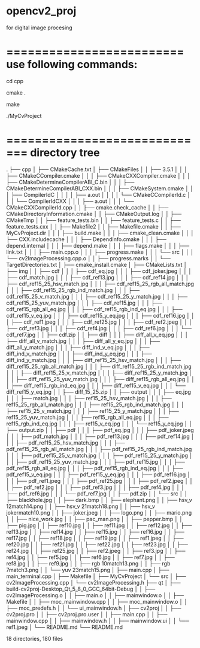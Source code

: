 # opencv2_proj
for digital image procesing

=========================
 use following commands:
=========================

cd cpp

cmake .

make

./MyCvProject


=============================
	directory tree
=============================
.
├── cpp
│   ├── CMakeCache.txt
│   ├── CMakeFiles
│   │   ├── 3.5.1
│   │   │   ├── CMakeCCompiler.cmake
│   │   │   ├── CMakeCXXCompiler.cmake
│   │   │   ├── CMakeDetermineCompilerABI_C.bin
│   │   │   ├── CMakeDetermineCompilerABI_CXX.bin
│   │   │   ├── CMakeSystem.cmake
│   │   │   ├── CompilerIdC
│   │   │   │   ├── a.out
│   │   │   │   └── CMakeCCompilerId.c
│   │   │   └── CompilerIdCXX
│   │   │       ├── a.out
│   │   │       └── CMakeCXXCompilerId.cpp
│   │   ├── cmake.check_cache
│   │   ├── CMakeDirectoryInformation.cmake
│   │   ├── CMakeOutput.log
│   │   ├── CMakeTmp
│   │   ├── feature_tests.bin
│   │   ├── feature_tests.c
│   │   ├── feature_tests.cxx
│   │   ├── Makefile2
│   │   ├── Makefile.cmake
│   │   ├── MyCvProject.dir
│   │   │   ├── build.make
│   │   │   ├── cmake_clean.cmake
│   │   │   ├── CXX.includecache
│   │   │   ├── DependInfo.cmake
│   │   │   ├── depend.internal
│   │   │   ├── depend.make
│   │   │   ├── flags.make
│   │   │   ├── link.txt
│   │   │   ├── main.cpp.o
│   │   │   ├── progress.make
│   │   │   └── src
│   │   │       └── cv2ImageProcessing.cpp.o
│   │   ├── progress.marks
│   │   └── TargetDirectories.txt
│   ├── cmake_install.cmake
│   ├── CMakeLists.txt
│   ├── img
│   │   ├── cdf
│   │   │   ├── cdf_eq.jpg
│   │   │   ├── cdf_joker.jpeg
│   │   │   ├── cdf_match.jpg
│   │   │   ├── cdf_ref13.jpg
│   │   │   ├── cdf_ref14.jpg
│   │   │   ├── cdf_ref15_25_hsv_match.jpg
│   │   │   ├── cdf_ref15_25_rgb_all_match.jpg
│   │   │   ├── cdf_ref15_25_rgb_ind_match.jpg
│   │   │   ├── cdf_ref15_25_v_match.jpg
│   │   │   ├── cdf_ref15_25_y_match.jpg
│   │   │   ├── cdf_ref15_25_yuv_match.jpg
│   │   │   ├── cdf_ref15.jpg
│   │   │   ├── cdf_ref15_rgb_all_eq.jpg
│   │   │   ├── cdf_ref15_rgb_ind_eq.jpg
│   │   │   ├── cdf_ref15_v_eq.jpg
│   │   │   ├── cdf_ref15_y_eq.jpg
│   │   │   ├── cdf_ref16.jpg
│   │   │   ├── cdf_ref1.jpeg
│   │   │   ├── cdf_ref25.jpg
│   │   │   ├── cdf_ref2.jpeg
│   │   │   ├── cdf_ref3.jpg
│   │   │   ├── cdf_ref4.jpg
│   │   │   ├── cdf_ref6.jpg
│   │   │   └── cdf_ref7.jpg
│   │   ├── cdf.zip
│   │   ├── diff
│   │   │   ├── diff_all_v_eq.jpg
│   │   │   ├── diff_all_v_match.jpg
│   │   │   ├── diff_all_y_eq.jpg
│   │   │   ├── diff_all_y_match.jpg
│   │   │   ├── diff_ind_v_eq.jpg
│   │   │   ├── diff_ind_v_match.jpg
│   │   │   ├── diff_ind_y_eq.jpg
│   │   │   ├── diff_ind_y_match.jpg
│   │   │   ├── diff_ref15_25_hsv_match.jpg
│   │   │   ├── diff_ref15_25_rgb_all_match.jpg
│   │   │   ├── diff_ref15_25_rgb_ind_match.jpg
│   │   │   ├── diff_ref15_25_v_match.jpg
│   │   │   ├── diff_ref15_25_y_match.jpg
│   │   │   ├── diff_ref15_25_yuv_match.jpg
│   │   │   ├── diff_ref15_rgb_all_eq.jpg
│   │   │   ├── diff_ref15_rgb_ind_eq.jpg
│   │   │   ├── diff_ref15_v_eq.jpg
│   │   │   └── diff_ref15_y_eq.jpg
│   │   ├── diff_15_25.zip
│   │   ├── output
│   │   │   ├── eq.jpg
│   │   │   ├── match.jpg
│   │   │   ├── ref15_25_hsv_match.jpg
│   │   │   ├── ref15_25_rgb_all_match.jpg
│   │   │   ├── ref15_25_rgb_ind_match.jpg
│   │   │   ├── ref15_25_v_match.jpg
│   │   │   ├── ref15_25_y_match.jpg
│   │   │   ├── ref15_25_yuv_match.jpg
│   │   │   ├── ref15_rgb_all_eq.jpg
│   │   │   ├── ref15_rgb_ind_eq.jpg
│   │   │   ├── ref15_v_eq.jpg
│   │   │   └── ref15_y_eq.jpg
│   │   ├── output.zip
│   │   ├── pdf
│   │   │   ├── pdf_eq.jpg
│   │   │   ├── pdf_joker.jpeg
│   │   │   ├── pdf_match.jpg
│   │   │   ├── pdf_ref13.jpg
│   │   │   ├── pdf_ref14.jpg
│   │   │   ├── pdf_ref15_25_hsv_match.jpg
│   │   │   ├── pdf_ref15_25_rgb_all_match.jpg
│   │   │   ├── pdf_ref15_25_rgb_ind_match.jpg
│   │   │   ├── pdf_ref15_25_v_match.jpg
│   │   │   ├── pdf_ref15_25_y_match.jpg
│   │   │   ├── pdf_ref15_25_yuv_match.jpg
│   │   │   ├── pdf_ref15.jpg
│   │   │   ├── pdf_ref15_rgb_all_eq.jpg
│   │   │   ├── pdf_ref15_rgb_ind_eq.jpg
│   │   │   ├── pdf_ref15_v_eq.jpg
│   │   │   ├── pdf_ref15_y_eq.jpg
│   │   │   ├── pdf_ref16.jpg
│   │   │   ├── pdf_ref1.jpeg
│   │   │   ├── pdf_ref25.jpg
│   │   │   ├── pdf_ref2.jpeg
│   │   │   ├── pdf_ref2.jpg
│   │   │   ├── pdf_ref3.jpg
│   │   │   ├── pdf_ref4.jpg
│   │   │   ├── pdf_ref6.jpg
│   │   │   └── pdf_ref7.jpg
│   │   ├── pdf.zip
│   │   └── src
│   │       ├── blackhole.jpg
│   │       ├── dark.bmp
│   │       ├── elephant.png
│   │       ├── hsv_v 12match14.png
│   │       ├── hsv_v 21match18.png
│   │       ├── hsv_v jokermatch10.png
│   │       ├── joker.jpeg
│   │       ├── logo.png
│   │       ├── mario.png
│   │       ├── nice_work.jpg
│   │       ├── pac_man.png
│   │       ├── pepper.bmp
│   │       ├── pig.jpg
│   │       ├── ref10.jpg
│   │       ├── ref11.jpg
│   │       ├── ref12.jpg
│   │       ├── ref13.jpg
│   │       ├── ref14.jpg
│   │       ├── ref15.jpg
│   │       ├── ref16.jpg
│   │       ├── ref17.jpg
│   │       ├── ref18.jpg
│   │       ├── ref19.jpg
│   │       ├── ref1.jpeg
│   │       ├── ref20.jpg
│   │       ├── ref21.jpg
│   │       ├── ref22.jpg
│   │       ├── ref23.jpg
│   │       ├── ref24.jpg
│   │       ├── ref25.jpg
│   │       ├── ref2.jpeg
│   │       ├── ref3.jpg
│   │       ├── ref4.jpg
│   │       ├── ref5.jpg
│   │       ├── ref6.jpg
│   │       ├── ref7.jpg
│   │       ├── ref8.jpg
│   │       ├── ref9.jpg
│   │       ├── rgb 10match13.png
│   │       ├── rgb 7match3.png
│   │       └── yuv 23match15.png
│   ├── main.cpp
│   ├── main_terminal.cpp
│   ├── Makefile
│   ├── MyCvProject
│   └── src
│       ├── cv2ImageProcessing.cpp
│       └── cv2ImageProcessing.h
├── qt
│   ├── build-cv2proj-Desktop_Qt_5_8_0_GCC_64bit-Debug
│   │   ├── cv2ImageProcessing.o
│   │   ├── main.o
│   │   ├── mainwindow.o
│   │   ├── Makefile
│   │   ├── moc_mainwindow.cpp
│   │   ├── moc_mainwindow.o
│   │   ├── moc_predefs.h
│   │   └── ui_mainwindow.h
│   ├── cv2proj
│   │   ├── cv2proj.pro
│   │   ├── cv2proj.pro.user
│   │   ├── main.cpp
│   │   ├── mainwindow.cpp
│   │   ├── mainwindow.h
│   │   ├── mainwindow.ui
│   │   └── ref1.jpeg
│   └── README.md
└── README.md

18 directories, 180 files
